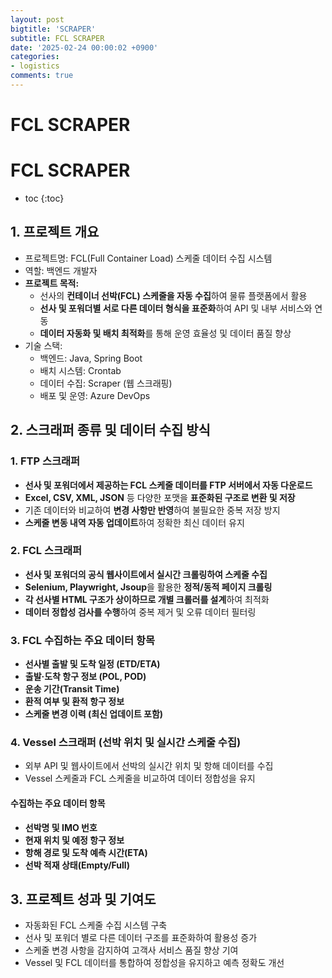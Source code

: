 ```yaml
---
layout: post
bigtitle: 'SCRAPER'
subtitle: FCL SCRAPER
date: '2025-02-24 00:00:02 +0900'
categories:
- logistics
comments: true
---
```


# FCL SCRAPER

# FCL SCRAPER
* toc
{:toc}
 
## 1. 프로젝트 개요
+ 프로젝트명: FCL(Full Container Load) 스케줄 데이터 수집 시스템
+ 역할: 백엔드 개발자
+ **프로젝트 목적:**
  + 선사의 **컨테이너 선박(FCL) 스케줄을 자동 수집**하여 물류 플랫폼에서 활용
  + **선사 및 포워더별 서로 다른 데이터 형식을 표준화**하여 API 및 내부 서비스와 연동
  + **데이터 자동화 및 배치 최적화**를 통해 운영 효율성 및 데이터 품질 향상
+ 기술 스택:
  + 백엔드: Java, Spring Boot
  + 배치 시스템: Crontab
  + 데이터 수집: Scraper (웹 스크래핑)
  + 배포 및 운영: Azure DevOps

## 2. 스크래퍼 종류 및 데이터 수집 방식

### 1. FTP 스크래퍼
+ **선사 및 포워더에서 제공하는 FCL 스케줄 데이터를 FTP 서버에서 자동 다운로드**
+ **Excel, CSV, XML, JSON** 등 다양한 포맷을 **표준화된 구조로 변환 및 저장**
+ 기존 데이터와 비교하여 **변경 사항만 반영**하여 불필요한 중복 저장 방지
+ **스케줄 변동 내역 자동 업데이트**하여 정확한 최신 데이터 유지

### 2. FCL 스크래퍼
+ **선사 및 포워더의 공식 웹사이트에서 실시간 크롤링하여 스케줄 수집**
+ **Selenium, Playwright, Jsoup**을 활용한 **정적/동적 페이지 크롤링**
+ **각 선사별 HTML 구조가 상이하므로 개별 크롤러를 설계**하여 최적화
+ **데이터 정합성 검사를 수행**하여 중복 제거 및 오류 데이터 필터링

### 3. FCL 수집하는 주요 데이터 항목
+ **선사별 출발 및 도착 일정 (ETD/ETA)**
+ **출발·도착 항구 정보 (POL, POD)**
+ **운송 기간(Transit Time)**
+ **환적 여부 및 환적 항구 정보**
+ **스케줄 변경 이력 (최신 업데이트 포함)**

### 4. Vessel 스크래퍼 (선박 위치 및 실시간 스케줄 수집)
+ 외부 API 및 웹사이트에서 선박의 실시간 위치 및 항해 데이터를 수집
+ Vessel 스케줄과 FCL 스케줄을 비교하여 데이터 정합성을 유지

#### 수집하는 주요 데이터 항목
+ **선박명 및 IMO 번호**
+ **현재 위치 및 예정 항구 정보**
+ **항해 경로 및 도착 예측 시간(ETA)**
+ **선박 적재 상태(Empty/Full)**

## 3. 프로젝트 성과 및 기여도
+ 자동화된 FCL 스케줄 수집 시스템 구축
+ 선사 및 포워더 별로 다른 데이터 구조를 표준화하여 활용성 증가
+ 스케줄 변경 사항을 감지하여 고객사 서비스 품질 향상 기여
+ Vessel 및 FCL 데이터를 통합하여 정합성을 유지하고 예측 정확도 개선


